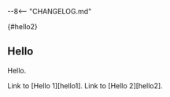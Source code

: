 --8<-- "CHANGELOG.md"

[](#hello){#hello2}

## Hello

Hello.

Link to [Hello 1][hello1].
Link to [Hello 2][hello2].
